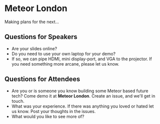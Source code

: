 # Meteor London

Making plans for the next...

## Questions for Speakers

- Are your slides online?
- Do you need to use your own laptop for your demo?
- If so, we can pipe HDMI, mini display-port, and VGA to the projector. If you need something more arcane, please let us know.

## Questions for Attendees

- Are you or is someone you know building some Meteor based future tech? Come demo it at **Meteor London**. Create an issue, and we'll get in touch.
- What was your experience. If there was anything you loved or hated let us know. Post your thoughts in the issues.
- What would you like to see more of?
